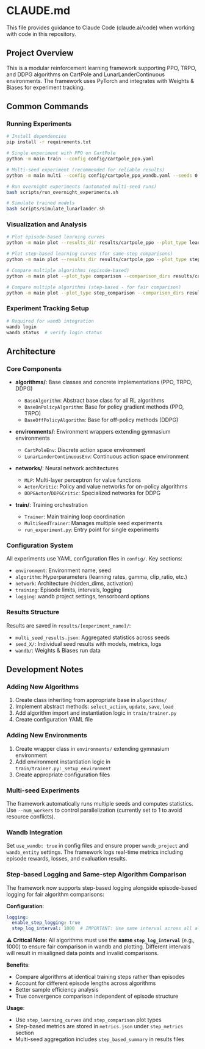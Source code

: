 # CLAUDE.md

This file provides guidance to Claude Code (claude.ai/code) when working with code in this repository.

## Project Overview

This is a modular reinforcement learning framework supporting PPO, TRPO, and DDPG algorithms on CartPole and LunarLanderContinuous environments. The framework uses PyTorch and integrates with Weights & Biases for experiment tracking.

## Common Commands

### Running Experiments
```bash
# Install dependencies
pip install -r requirements.txt

# Single experiment with PPO on CartPole
python -m main train --config config/cartpole_ppo.yaml

# Multi-seed experiment (recommended for reliable results)
python -m main multi --config config/cartpole_ppo_wandb.yaml --seeds 0 1 2 3 4

# Run overnight experiments (automated multi-seed runs)
bash scripts/run_overnight_experiments.sh

# Simulate trained models
bash scripts/simulate_lunarlander.sh
```

### Visualization and Analysis
```bash
# Plot episode-based learning curves
python -m main plot --results_dir results/cartpole_ppo --plot_type learning_curves

# Plot step-based learning curves (for same-step comparisons)
python -m main plot --results_dir results/cartpole_ppo --plot_type step_learning_curves

# Compare multiple algorithms (episode-based)
python -m main plot --plot_type comparison --comparison_dirs results/cartpole_ppo results/cartpole_trpo --labels PPO TRPO

# Compare multiple algorithms (step-based - for fair comparison)
python -m main plot --plot_type step_comparison --comparison_dirs results/cartpole_ppo results/cartpole_trpo --labels PPO TRPO
```

### Experiment Tracking Setup
```bash
# Required for wandb integration
wandb login
wandb status  # verify login status
```

## Architecture

### Core Components
- **algorithms/**: Base classes and concrete implementations (PPO, TRPO, DDPG)
  - `BaseAlgorithm`: Abstract base class for all RL algorithms
  - `BaseOnPolicyAlgorithm`: Base for policy gradient methods (PPO, TRPO)  
  - `BaseOffPolicyAlgorithm`: Base for off-policy methods (DDPG)

- **environments/**: Environment wrappers extending gymnasium environments
  - `CartPoleEnv`: Discrete action space environment
  - `LunarLanderContinuousEnv`: Continuous action space environment

- **networks/**: Neural network architectures
  - `MLP`: Multi-layer perceptron for value functions
  - `Actor`/`Critic`: Policy and value networks for on-policy algorithms
  - `DDPGActor`/`DDPGCritic`: Specialized networks for DDPG

- **train/**: Training orchestration
  - `Trainer`: Main training loop coordination
  - `MultiSeedTrainer`: Manages multiple seed experiments
  - `run_experiment.py`: Entry point for single experiments

### Configuration System
All experiments use YAML configuration files in `config/`. Key sections:
- `environment`: Environment name, seed
- `algorithm`: Hyperparameters (learning rates, gamma, clip_ratio, etc.)
- `network`: Architecture (hidden_dims, activation)
- `training`: Episode limits, intervals, logging
- `logging`: wandb project settings, tensorboard options

### Results Structure
Results are saved in `results/[experiment_name]/`:
- `multi_seed_results.json`: Aggregated statistics across seeds
- `seed_X/`: Individual seed results with models, metrics, logs
- `wandb/`: Weights & Biases run data

## Development Notes

### Adding New Algorithms
1. Create class inheriting from appropriate base in `algorithms/`
2. Implement abstract methods: `select_action`, `update`, `save`, `load`
3. Add algorithm import and instantiation logic in `train/trainer.py`
4. Create configuration YAML file

### Adding New Environments
1. Create wrapper class in `environments/` extending gymnasium environment
2. Add environment instantiation logic in `train/trainer.py:_setup_environment`
3. Create appropriate configuration files

### Multi-seed Experiments
The framework automatically runs multiple seeds and computes statistics. Use `--num_workers` to control parallelization (currently set to 1 to avoid resource conflicts).

### Wandb Integration
Set `use_wandb: true` in config files and ensure proper `wandb_project` and `wandb_entity` settings. The framework logs real-time metrics including episode rewards, losses, and evaluation results.

### Step-based Logging and Same-step Algorithm Comparison
The framework now supports step-based logging alongside episode-based logging for fair algorithm comparisons:

**Configuration**:
```yaml
logging:
  enable_step_logging: true
  step_log_interval: 1000  # IMPORTANT: Use same interval across all algorithms for fair comparison
```

**⚠️ Critical Note**: All algorithms must use the **same `step_log_interval`** (e.g., 1000) to ensure fair comparison in wandb and plotting. Different intervals will result in misaligned data points and invalid comparisons.

**Benefits**:
- Compare algorithms at identical training steps rather than episodes
- Account for different episode lengths across algorithms  
- Better sample efficiency analysis
- True convergence comparison independent of episode structure

**Usage**:
- Use `step_learning_curves` and `step_comparison` plot types
- Step-based metrics are stored in `metrics.json` under `step_metrics` section
- Multi-seed aggregation includes `step_based_summary` in results files